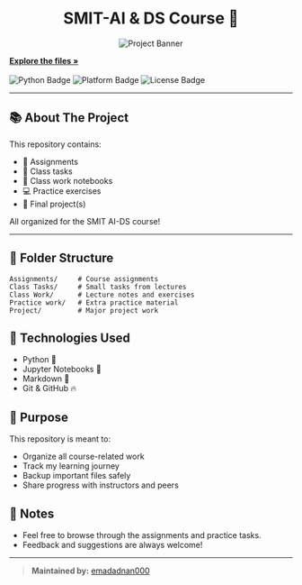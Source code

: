 <h1 align="center">SMIT-AI & DS Course 🚀</h1>
<p align="center">
  <img src="[assets](https://github.com/emadadnan000/SMIT-AI-DS/blob/3bd48ba92b055708524b55e75528955f6ebfe4d9/assets/SMIT%20AI-DS%20Project%20Banner.png)" alt="Project Banner">
</p>


<a href="https://github.com/emadadnan000/SMIT-AI-DS"><strong>Explore the files »</strong></a>
<br><br>
<img src="https://img.shields.io/badge/Python-3.11-blue.svg" alt="Python Badge"/>
<img src="https://img.shields.io/badge/Platform-Windows-informational" alt="Platform Badge"/>
<img src="https://img.shields.io/badge/License-MIT-green.svg" alt="License Badge"/>
</p>

---

## 📚 About The Project
This repository contains:
- 📁 Assignments
- 📝 Class tasks
- 📓 Class work notebooks
- 💻 Practice exercises
- 🚀 Final project(s)

All organized for the SMIT AI-DS course!

---

## 📂 Folder Structure

```plaintext
Assignments/     # Course assignments
Class Tasks/     # Small tasks from lectures
Class Work/      # Lecture notes and exercises
Practice work/   # Extra practice material
Project/         # Major project work
```
## 🚀 Technologies Used
- Python 🐍
- Jupyter Notebooks 📓
- Markdown 📝
- Git & GitHub 🔥

## 🎯 Purpose
This repository is meant to:
- Organize all course-related work
- Track my learning journey
- Backup important files safely
- Share progress with instructors and peers

## 📢 Notes
- Feel free to browse through the assignments and practice tasks.
- Feedback and suggestions are always welcome!

---

> **Maintained by:** [emadadnan000](https://github.com/emadadnan000)
